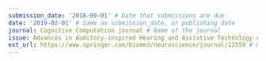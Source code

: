```yaml
---
submission_date: '2018-09-01' # Date that submissions are due
date: '2019-02-01' # Same as submission_date, or publishing date
journal: Cognitive Computation journal # Name of the journal
issue: Advances in Auditory-inspired Hearing and Assistive Technology # Name of this issue
ext_url: https://www.springer.com/biomed/neuroscience/journal/12559 # URL to call for articles for this issue
---
```

